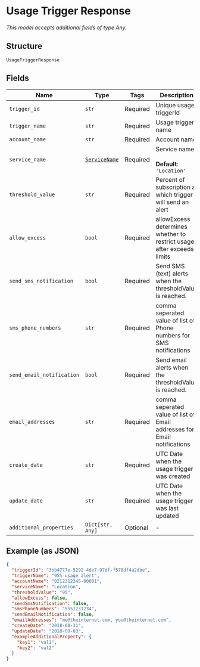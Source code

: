 
# Usage Trigger Response

*This model accepts additional fields of type Any.*

## Structure

`UsageTriggerResponse`

## Fields

| Name | Type | Tags | Description |
|  --- | --- | --- | --- |
| `trigger_id` | `str` | Required | Unique usage triggerId |
| `trigger_name` | `str` | Required | Usage trigger name |
| `account_name` | `str` | Required | Account name |
| `service_name` | [`ServiceName`](../../doc/models/service-name.md) | Required | Service name<br><br>**Default**: `'Location'` |
| `threshold_value` | `str` | Required | Percent of subscription at which trigger will send an alert |
| `allow_excess` | `bool` | Required | allowExcess determines whether to restrict usage after exceeds limits |
| `send_sms_notification` | `bool` | Required | Send SMS (text) alerts when the thresholdValue is reached. |
| `sms_phone_numbers` | `str` | Required | comma seperated value of list of Phone numbers for SMS notifications |
| `send_email_notification` | `bool` | Required | Send email alerts when the thresholdValue is reached. |
| `email_addresses` | `str` | Required | comma seperated value of list of Email addresses for Email notifications |
| `create_date` | `str` | Required | UTC Date when the usage trigger was created |
| `update_date` | `str` | Required | UTC Date when the usage trigger was last updated |
| `additional_properties` | `Dict[str, Any]` | Optional | - |

## Example (as JSON)

```json
{
  "triggerId": "3bb4777e-5292-4de7-97df-f578df4a2dbe",
  "triggerName": "95% usage alert",
  "accountName": "0212312345-00001",
  "serviceName": "Location",
  "thresholdValue": "95",
  "allowExcess": false,
  "sendSmsNotification": false,
  "smsPhoneNumbers": "5551231234",
  "sendEmailNotification": false,
  "emailAddresses": "me@theinternet.com, you@theinternet.com",
  "createDate": "2018-08-31",
  "updateDate": "2018-09-03",
  "exampleAdditionalProperty": {
    "key1": "val1",
    "key2": "val2"
  }
}
```

